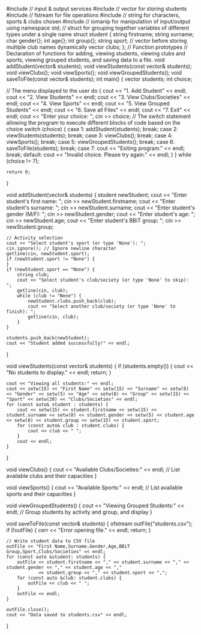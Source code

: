 #include <iostream>// input & output services
#include <vector>// vector for storing students
#include <fstream>// fstream for file operations
#include <string>// string for characters, sports & clubs chosen
#include <iomanip>// iomanip for manipulation of input/output
using namespace std;
// struct for grouping together variables of different types under a single name
struct student {
    string firstname;
    string surname;
    char gender{};
    int age{};
    int group{};
    string sport;
// vector before storing multiple club names dynamically
    vector<string> clubs;
};
// Function prototypes
// Declaration of functions for adding, viewing students, viewing clubs and sports, viewing grouped students, and saving data to a file.
void addStudent(vector<student>& students);
void viewStudents(const vector<student>& students);
void viewClubs();
void viewSports();
void viewGroupedStudents();
void saveToFile(const vector<student>& students);
int main() {
    vector<student> students;
    int choice;
    
// The menu displayed to the user
    do {
        cout << "1. Add Student" << endl;
        cout << "2. View Students" << endl;
        cout << "3. View Clubs/Societies" << endl;
        cout << "4. View Sports" << endl;
        cout << "5. View Grouped Students" << endl;
        cout << "6. Save all Files" << endl;
        cout << "7. Exit" << endl;
        cout << "Enter your choice: ";
        cin >> choice;
// The switch statement allowing the program to execute different blocks of code based on the choice
        switch (choice) {
            case 1:
                addStudent(students);
                break;
            case 2:
                viewStudents(students);
                break;
            case 3:
                viewClubs();
                break;
            case 4:
                viewSports();
                break;
            case 5:
                viewGroupedStudents();
                break;
            case 6:
                saveToFile(students);
                break;
            case 7:
                cout << "Exiting program." << endl;
                break;
            default:
                cout << "Invalid choice. Please try again." << endl;
        }
    } while (choice != 7);

    return 0;
}


void addStudent(vector<student>& students) {
    student newStudent;
    cout << "Enter student's first name: ";
    cin >> newStudent.firstname;
    cout << "Enter student's surname: ";
    cin >> newStudent.surname;
    cout << "Enter student's gender (M/F): ";
    cin >> newStudent.gender;
    cout << "Enter student's age: ";
    cin >> newStudent.age;
    cout << "Enter student's BBiT group: ";
    cin >> newStudent.group;

    // Activity selection
    cout << "Select student's sport (or type 'None'): ";
    cin.ignore(); // Ignore newline character
    getline(cin, newStudent.sport);
    if (newStudent.sport != "None") {
    }
    if (newStudent.sport == "None") {
        string club;
        cout << "Select student's club/society (or type 'None' to skip): ";
        getline(cin, club);
        while (club != "None") {
            newStudent.clubs.push_back(club);
            cout << "Select another club/society (or type 'None' to finish): ";
            getline(cin, club);
        }
    }

    students.push_back(newStudent);
    cout << "Student added successfully!" << endl;
}

void viewStudents(const vector<student>& students) {
    if (students.empty()) {
        cout << "No students to display." << endl;
        return;
    }

    cout << "Viewing all students:" << endl;
    cout << setw(15) << "First Name" << setw(15) << "Surname" << setw(8) << "Gender" << setw(5) << "Age" << setw(8) << "Group" << setw(15) << "Sport" << setw(20) << "Clubs/Societies" << endl;
    for (const auto& student : students) {
        cout << setw(15) << student.firstname << setw(15) << student.surname << setw(8) << student.gender << setw(5) << student.age << setw(8) << student.group << setw(15) << student.sport;
        for (const auto& club : student.clubs) {
            cout << club << " ";
        }
        cout << endl;
    }
}

void viewClubs() {
    cout << "Available Clubs/Societies:" << endl;
    // List available clubs and their capacities
}

void viewSports() {
    cout << "Available Sports:" << endl;
    // List available sports and their capacities
}

void viewGroupedStudents() {
    cout << "Viewing Grouped Students:" << endl;
    // Group students by activity and group, and display
}

void saveToFile(const vector<student>& students) {
    ofstream outFile("students.csv");
    if (!outFile) {
        cerr << "Error opening file." << endl;
        return;
    }

    // Write student data to CSV file
    outFile << "First Name,Surname,Gender,Age,BBiT Group,Sport,Clubs/Societies" << endl;
    for (const auto &student: students) {
        outFile << student.firstname << "," << student.surname << "," << student.gender << "," << student.age << ","
                << student.group << "," << student.sport << ",";
        for (const auto &club: student.clubs) {
            outFile << club << " ";
        }
        outFile << endl;
    }

    outFile.close();
    cout << "Data saved to students.csv" << endl;
}
